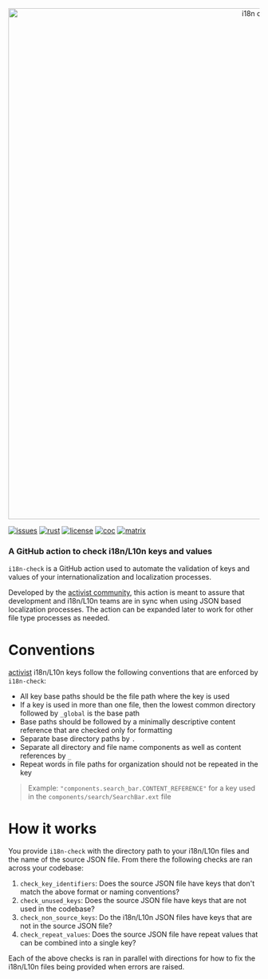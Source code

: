 <div align="center">
  <a href="https://github.com/activist-org/i18n-check-action"><img src="https://raw.githubusercontent.com/activist-org/i18n-check-action/main/.github/resources/i18nCheckGitHubBanner.png" width=1024 alt="i18n check logo"></a>
</div>

[![issues](https://img.shields.io/github/issues/activist-org/i18n-check-action?label=%20&logo=github)](https://github.com/activist-org/i18n-check-action/issues)
[![rust](https://img.shields.io/badge/Rust%201.75-CE412B.svg?logo=rust&logoColor=ffffff)](#tech-stack)
[![license](https://img.shields.io/github/license/activist-org/i18n-check-action.svg?label=%20)](https://github.com/activist-org/i18n-check-action/blob/main/LICENSE.txt)
[![coc](https://img.shields.io/badge/Contributor%20Covenant-ff69b4.svg)](https://github.com/activist-org/i18n-check-action/blob/main/.github/CODE_OF_CONDUCT.md)
[![matrix](https://img.shields.io/badge/Matrix-000000.svg?logo=matrix&logoColor=ffffff)](https://matrix.to/#/#activist_community:matrix.org)

### A GitHub action to check i18n/L10n keys and values

`i18n-check` is a GitHub action used to automate the validation of keys and values of your internationalization and localization processes.

Developed by the [activist community](https://github.com/activist-org), this action is meant to assure that development and i18n/L10n teams are in sync when using JSON based localization processes. The action can be expanded later to work for other file type processes as needed.

# Conventions

[activist](https://github.com/activist-org/activist) i18n/L10n keys follow the following conventions that are enforced by `i18n-check`:

- All key base paths should be the file path where the key is used
- If a key is used in more than one file, then the lowest common directory followed by `_global` is the base path
- Base paths should be followed by a minimally descriptive content reference that are checked only for formatting
- Separate base directory paths by `.`
- Separate all directory and file name components as well as content references by `_`
- Repeat words in file paths for organization should not be repeated in the key

> Example: `"components.search_bar.CONTENT_REFERENCE"` for a key used in the `components/search/SearchBar.ext` file

# How it works

You provide `i18n-check` with the directory path to your i18n/L10n files and the name of the source JSON file. From there the following checks are ran across your codebase:

1. `check_key_identifiers`: Does the source JSON file have keys that don't match the above format or naming conventions?
2. `check_unused_keys`: Does the source JSON file have keys that are not used in the codebase?
3. `check_non_source_keys`: Do the i18n/L10n JSON files have keys that are not in the source JSON file?
4. `check_repeat_values`: Does the source JSON file have repeat values that can be combined into a single key?

Each of the above checks is ran in parallel with directions for how to fix the i18n/L10n files being provided when errors are raised.
